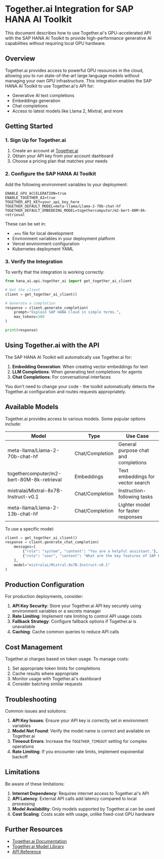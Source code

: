 # Together.ai Integration for SAP HANA AI Toolkit

This document describes how to use Together.ai's GPU-accelerated API with the SAP HANA AI Toolkit to provide high-performance generative AI capabilities without requiring local GPU hardware.

## Overview

Together.ai provides access to powerful GPU resources in the cloud, allowing you to run state-of-the-art large language models without managing your own GPU infrastructure. This integration enables the SAP HANA AI Toolkit to use Together.ai's API for:

- Generative AI text completions
- Embeddings generation
- Chat completions
- Access to latest models like Llama 2, Mixtral, and more

## Getting Started

### 1. Sign Up for Together.ai

1. Create an account at [Together.ai](https://together.ai/)
2. Obtain your API key from your account dashboard
3. Choose a pricing plan that matches your needs

### 2. Configure the SAP HANA AI Toolkit

Add the following environment variables to your deployment:

```
ENABLE_GPU_ACCELERATION=true
ENABLE_TOGETHER_AI=true
TOGETHER_API_KEY=your_api_key_here
TOGETHER_DEFAULT_MODEL=meta-llama/Llama-2-70b-chat-hf
TOGETHER_DEFAULT_EMBEDDING_MODEL=togethercomputer/m2-bert-80M-8k-retrieval
```

These can be set in:
- `.env` file for local development
- Environment variables in your deployment platform
- Vercel environment configuration
- Kubernetes deployment YAML

### 3. Verify the Integration

To verify that the integration is working correctly:

```python
from hana_ai.api.together_ai import get_together_ai_client

# Get the client
client = get_together_ai_client()

# Generate a completion
response = client.generate_completion(
    prompt="Explain SAP HANA Cloud in simple terms.",
    max_tokens=100
)

print(response)
```

## Using Together.ai with the API

The SAP HANA AI Toolkit will automatically use Together.ai for:

1. **Embedding Generation**: When creating vector embeddings for text
2. **LLM Completions**: When generating text completions for agents
3. **Chat Completions**: For conversational interfaces

You don't need to change your code - the toolkit automatically detects the Together.ai configuration and routes requests appropriately.

## Available Models

Together.ai provides access to various models. Some popular options include:

| Model | Type | Use Case |
|-------|------|----------|
| meta-llama/Llama-2-70b-chat-hf | Chat/Completion | General purpose chat and completions |
| togethercomputer/m2-bert-80M-8k-retrieval | Embeddings | Text embeddings for vector search |
| mistralai/Mixtral-8x7B-Instruct-v0.1 | Chat/Completion | Instruction-following tasks |
| meta-llama/Llama-2-13b-chat-hf | Chat/Completion | Lighter model for faster responses |

To use a specific model:

```python
client = get_together_ai_client()
response = client.generate_chat_completion(
    messages=[
        {"role": "system", "content": "You are a helpful assistant."},
        {"role": "user", "content": "What are the key features of SAP HANA Cloud?"}
    ],
    model="mistralai/Mixtral-8x7B-Instruct-v0.1"
)
```

## Production Configuration

For production deployments, consider:

1. **API Key Security**: Store your Together.ai API key securely using environment variables or a secrets manager
2. **Rate Limiting**: Implement rate limiting to control API usage costs
3. **Fallback Strategy**: Configure fallback options if Together.ai is unavailable
4. **Caching**: Cache common queries to reduce API calls

## Cost Management

Together.ai charges based on token usage. To manage costs:

1. Set appropriate token limits for completions
2. Cache results where appropriate
3. Monitor usage with Together.ai's dashboard
4. Consider batching similar requests

## Troubleshooting

Common issues and solutions:

1. **API Key Issues**: Ensure your API key is correctly set in environment variables
2. **Model Not Found**: Verify the model name is correct and available on Together.ai
3. **Timeout Errors**: Increase the `TOGETHER_TIMEOUT` setting for complex operations
4. **Rate Limiting**: If you encounter rate limits, implement exponential backoff

## Limitations

Be aware of these limitations:

1. **Internet Dependency**: Requires internet access to Together.ai's API
2. **API Latency**: External API calls add latency compared to local processing
3. **Model Availability**: Only models supported by Together.ai can be used
4. **Cost Scaling**: Costs scale with usage, unlike fixed-cost GPU hardware

## Further Resources

- [Together.ai Documentation](https://docs.together.ai/)
- [Together.ai Model Library](https://together.ai/models)
- [API Reference](https://docs.together.ai/reference/inference)